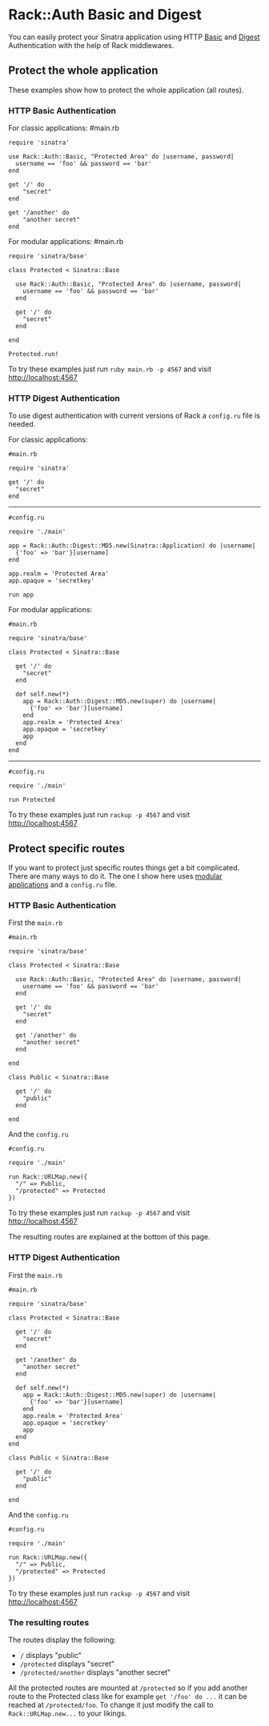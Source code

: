 Rack::Auth Basic and Digest
===========================

You can easily protect your Sinatra application using HTTP
[Basic][httpbasic] and [Digest][httpdigest] Authentication with the
help of Rack middlewares.

## Protect the whole application 

These examples show how to protect the whole application (all routes).

### HTTP Basic Authentication  

For classic applications:
    #main.rb

    require 'sinatra'
    
    use Rack::Auth::Basic, "Protected Area" do |username, password|
      username == 'foo' && password == 'bar'
    end
    
    get '/' do
        "secret"
    end
    
    get '/another' do
        "another secret"
    end
    
For modular applications:
    #main.rb

    require 'sinatra/base'

    class Protected < Sinatra::Base
      
      use Rack::Auth::Basic, "Protected Area" do |username, password|
        username == 'foo' && password == 'bar'
      end
      
      get '/' do
        "secret"
      end
      
    end
    
    Protected.run!

To try these examples just run `ruby main.rb -p 4567` and visit 
[http://localhost:4567][localhost]

### HTTP Digest Authentication

To use digest authentication with current versions of Rack a
`config.ru` file is needed.

For classic applications:

    #main.rb
    
    require 'sinatra'
    
    get '/' do
      "secret"
    end
    
- - -

    #config.ru
    
    require './main'
    
    app = Rack::Auth::Digest::MD5.new(Sinatra::Application) do |username|
      {'foo' => 'bar'}[username]
    end
    
    app.realm = 'Protected Area'
    app.opaque = 'secretkey'
    
    run app

For modular applications:

    #main.rb
    
    require 'sinatra/base'
    
    class Protected < Sinatra::Base
      
      get '/' do
        "secret"
      end
      
      def self.new(*)
        app = Rack::Auth::Digest::MD5.new(super) do |username|
          {'foo' => 'bar'}[username]
        end
        app.realm = 'Protected Area'
        app.opaque = 'secretkey'
        app
      end
    end
    
- - -
    
    #config.ru
    
    require './main'
    
    run Protected


To try these examples just run `rackup -p 4567` and visit
[http://localhost:4567][localhost]


## Protect specific routes

If you want to protect just specific routes things get a bit complicated. There
are many ways to do it. The one I show here uses [modular applications][modular]
and a `config.ru` file.

### HTTP Basic Authentication

First the `main.rb`

    #main.rb
    
    require 'sinatra/base'

    class Protected < Sinatra::Base
      
      use Rack::Auth::Basic, "Protected Area" do |username, password|
        username == 'foo' && password == 'bar'
      end
      
      get '/' do
        "secret"
      end
    
      get '/another' do
        "another secret"
      end
 
    end
    
    class Public < Sinatra::Base
      
      get '/' do
        "public"
      end
    
    end

And the `config.ru`

    #config.ru
    
    require './main'
    
    run Rack::URLMap.new({
      "/" => Public,
      "/protected" => Protected
    })
    
To try these examples just run `rackup -p 4567` and visit
[http://localhost:4567][localhost]

The resulting routes are explained at the bottom of this page.

### HTTP Digest Authentication

First the `main.rb`

    #main.rb
    
    require 'sinatra/base'
    
    class Protected < Sinatra::Base
    
      get '/' do
        "secret"
      end
      
      get '/another' do
        "another secret"
      end
      
      def self.new(*)
        app = Rack::Auth::Digest::MD5.new(super) do |username|
          {'foo' => 'bar'}[username]
        end
        app.realm = 'Protected Area'
        app.opaque = 'secretkey'
        app
      end
    end
    
    class Public < Sinatra::Base
    
      get '/' do
        "public"
      end
      
    end
    
And the `config.ru`

    #config.ru
    
    require './main'
    
    run Rack::URLMap.new({
      "/" => Public,
      "/protected" => Protected
    })
    
    
To try these examples just run `rackup -p 4567` and visit
[http://localhost:4567][localhost]


### The resulting routes

The routes display the following:
 
* `/` displays "public"
* `/protected` displays "secret"
* `/protected/another` displays "another secret"


All the protected routes are mounted at `/protected` so if you add
another route to the Protected class like for example `get '/foo' do
...` it can be reached at `/protected/foo`. To change it just modify
the call to `Rack::URLMap.new...` to your likings.

[httpbasic]: http://en.wikipedia.org/wiki/Basic_access_authentication 
[httpdigest]: http://en.wikipedia.org/wiki/Digest_access_authentication
[modular]: http://www.sinatrarb.com/intro.html#Serving%20a%20Modular%20Application
[localhost]: http://localhost:4567

